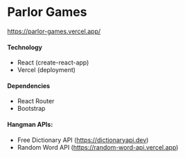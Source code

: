 # Parlor Games

https://parlor-games.vercel.app/

#### Technology

- React (create-react-app)
- Vercel (deployment)

#### Dependencies

- React Router
- Bootstrap

#### Hangman APIs:

- Free Dictionary API (https://dictionaryapi.dev)
- Random Word API (https://random-word-api.vercel.app)
